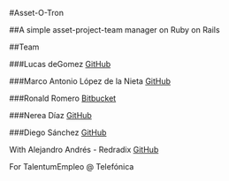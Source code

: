#Asset-O-Tron

##A simple asset-project-team manager on Ruby on Rails

##Team

###Lucas deGomez
[GitHub](https://github.com/criaturaExperimental)

###Marco Antonio López de la Nieta
[GitHub](https://github.com/criaturaExperimental)

###Ronald Romero
[Bitbucket](https://bitbucket.org/rocknnie)

###Nerea Díaz
[GitHub](https://github.com/nereadr)

###Diego Sánchez
[GitHub](https://github.com/diegosruby)

With Alejandro Andrés - Redradix
[GitHub](https://github.com/fuzzyalej)

For TalentumEmpleo @ Telefónica
